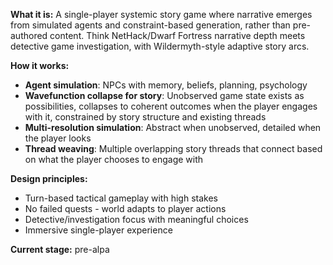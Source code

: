 **What it is:**
A single-player systemic story game where narrative emerges from simulated agents and constraint-based generation, rather than pre-authored content. Think NetHack/Dwarf Fortress narrative depth meets detective game investigation, with Wildermyth-style adaptive story arcs.

**How it works:**
- **Agent simulation**: NPCs with memory, beliefs, planning, psychology
- **Wavefunction collapse for story**: Unobserved game state exists as possibilities, collapses to coherent outcomes when the player engages with it, constrained by story structure and existing threads
- **Multi-resolution simulation**: Abstract when unobserved, detailed when the player looks
- **Thread weaving**: Multiple overlapping story threads that connect based on what the player chooses to engage with

**Design principles:**
- Turn-based tactical gameplay with high stakes
- No failed quests - world adapts to player actions
- Detective/investigation focus with meaningful choices
- Immersive single-player experience

**Current stage:** pre-alpa
